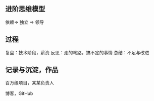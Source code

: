 ## 进阶思维模型

依赖=> 独立 => 领导

## 过程

复盘：技术阶段，薪资
反思：走的弯路，搞不定的事情
总结：不足与改进

## 记录与沉淀，作品

百万级项目，某某负责人

博客，GitHub